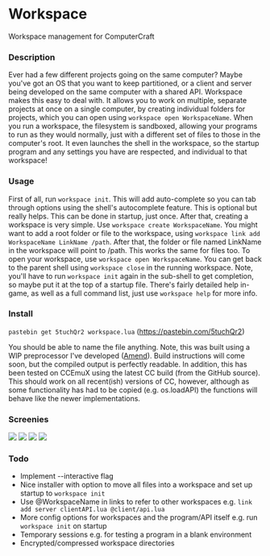 # Workspace
Workspace management for ComputerCraft

### Description
Ever had a few different projects going on the same computer? Maybe you've got an OS that you want to keep partitioned, or a client and server being developed on the same computer with a shared API.
Workspace makes this easy to deal with. It allows you to work on multiple, separate projects at once on a single computer, by creating individual folders for projects, which you can open using `workspace open WorkspaceName`.
When you run a workspace, the filesystem is sandboxed, allowing your programs to run as they would normally, just with a different set of files to those in the computer's root.
It even launches the shell in the workspace, so the startup program and any settings you have are respected, and individual to that workspace!

### Usage
First of all, run `workspace init`. This will add auto-complete so you can tab through options using the shell's autocomplete feature. This is optional but really helps. This can be done in startup, just once.
After that, creating a workspace is very simple. Use `workspace create WorkspaceName`.
You might want to add a root folder or file to the workspace, using `workspace link add WorkspaceName LinkName /path`. After that, the folder or file named LinkName in the workspace will point to /path. This works the same for files too.
To open your workspace, use `workspace open WorkspaceName`. You can get back to the parent shell using `workspace close` in the running workspace. Note, you'll have to run `workspace init` again in the sub-shell to get completion, so maybe put it at the top of a startup file.
There's fairly detailed help in-game, as well as a full command list, just use `workspace help` for more info.

### Install
`pastebin get 5tuchQr2 workspace.lua` (https://pastebin.com/5tuchQr2)

You should be able to name the file anything.
Note, this was built using a WIP preprocessor I've developed ([Amend](https://github.com/Exerro/Amend)). Build instructions will come soon, but the compiled output is perfectly readable.
In addition, this has been tested on CCEmuX using the latest CC build (from the GitHub source). This should work on all recent(ish) versions of CC, however, although as some functionality has had to be copied (e.g. os.loadAPI) the functions will behave like the newer implementations.

### Screenies
![](http://i.imgur.com/I9Bocjs.png)
![](http://i.imgur.com/TBaa7QR.gif)
![](http://i.imgur.com/jAklXZT.png)
![](http://i.imgur.com/cUgq1Wj.png)

### Todo
* Implement --interactive flag
* Nice installer with option to move all files into a workspace and set up startup to `workspace init`
* Use @WorkspaceName in links to refer to other workspaces e.g. `link add server clientAPI.lua @client/api.lua`
* More config options for workspaces and the program/API itself e.g. run `workspace init` on startup
* Temporary sessions e.g. for testing a program in a blank environment
* Encrypted/compressed workspace directories
